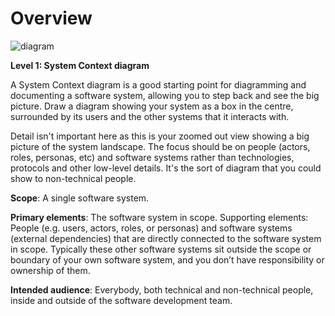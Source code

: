 # Overview

![diagram](https://www.plantuml.com/plantuml/svg/0/PPB1RXf138RlaNW7bqkfHE3IKqz9AMehGOi2AEe9UMSDk9aTRsOybFPjgXxo8BnOFGkA6lMoch5-V__lyTuanQYvyRshLnoSppN1NhLDxyRZY3z6EzPzhdAYw2Ge1HqvQSPOHyPmyBdDuydRwuN7eElvREnHAQcLDfEYFkgexT2zgzdjjw_hrUR-y-hJPZRzEFtoOV2cr1SKauI1yqFeJpoR0VNjk4xvz3koG2sGE2ar25vsQDU0WArdXwUdqn-1nVtjg6-evS-Y6hXOG8Q923RA7JrcJdnw4ag5QtODAm42crEyC5eqzMCca0GEetqJVSS6F5UcgUtUANAIeK4FuWzinI54Gi-_BX1pStjo3zxYWkHpI-BGIIAqKIflOoIeSxJdChC2xBA_FeVVJ8yw8EFsfzSDieVKbKlkrPxEYGq7StQMKROAqwFROzWHqByD_p6Rga3do64RiI5uZ-61mmwMp_obIgG4w3t85jJSd1MWkWYjKMA3oX80AyaABYULnfOt17HESb0xsQE7XAx8x4RgkYIzgplotOQxvN2nB05BjKpRLguae52donm9L9ubNC9th_92qgMUhnOlTUT9rycsRVKRQ-Z-lxy0)

**Level 1: System Context diagram**

A System Context diagram is a good starting point for diagramming and documenting a software system, allowing you to step back and see the big picture. Draw a diagram showing your system as a box in the centre, surrounded by its users and the other systems that it interacts with.

Detail isn't important here as this is your zoomed out view showing a big picture of the system landscape. The focus should be on people (actors, roles, personas, etc) and software systems rather than technologies, protocols and other low-level details. It's the sort of diagram that you could show to non-technical people.

**Scope**: A single software system.

**Primary elements**: The software system in scope.
Supporting elements: People (e.g. users, actors, roles, or personas) and software systems (external dependencies) that are directly connected to the software system in scope. Typically these other software systems sit outside the scope or boundary of your own software system, and you don’t have responsibility or ownership of them.

**Intended audience**: Everybody, both technical and non-technical people, inside and outside of the software development team.